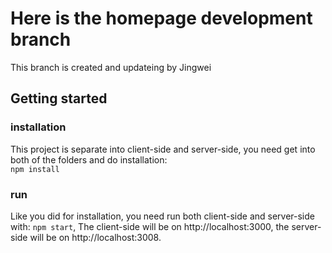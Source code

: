 # Here is the homepage development branch
This branch is created and updateing by Jingwei
## Getting started
### installation
This project is separate into client-side and server-side, you need get into both of the folders and do installation:  
`npm install`
### run
Like you did for installation, you need run both client-side and server-side with:
`npm start`,
The client-side will be on http://localhost:3000, the server-side will be on http://localhost:3008.

